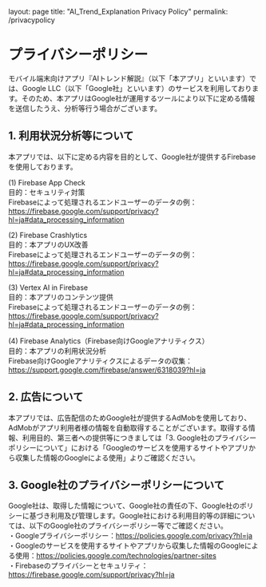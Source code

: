 layout: page
title: "AI_Trend_Explanation Privacy Policy"
permalink: /privacypolicy  

# プライバシーポリシー
モバイル端末向けアプリ『AIトレンド解説』（以下「本アプリ」といいます）では、Google LLC（以下「Google社」といいます）のサービスを利用しております。そのため、本アプリはGoogle社が運用するツールにより以下に定める情報を送信したうえ、分析等行う場合がございます。

## 1. 利用状況分析等について
本アプリでは、以下に定める内容を目的として、Google社が提供するFirebaseを使用しております。

(1) Firebase App Check  
目的：セキュリティ対策  
Firebaseによって処理されるエンドユーザーのデータの例：https://firebase.google.com/support/privacy?hl=ja#data_processing_information

(2) Firebase Crashlytics  
目的：本アプリのUX改善  
Firebaseによって処理されるエンドユーザーのデータの例：https://firebase.google.com/support/privacy?hl=ja#data_processing_information

(3) Vertex AI in Firebase  
目的：本アプリのコンテンツ提供  
Firebaseによって処理されるエンドユーザーのデータの例：https://firebase.google.com/support/privacy?hl=ja#data_processing_information

(4) Firebase Analytics（Firebase向けGoogleアナリティクス）  
目的：本アプリの利用状況分析  
Firebase向けGoogleアナリティクスによるデータの収集：https://support.google.com/firebase/answer/6318039?hl=ja

## 2. 広告について
本アプリでは、広告配信のためGoogle社が提供するAdMobを使用しており、AdMobがアプリ利用者様の情報を自動取得することがございます。取得する情報、利用目的、第三者への提供等につきましては「3. Google社のプライバシーポリシーについて」における「Googleのサービスを使用するサイトやアプリから収集した情報のGoogleによる使用」よりご確認ください。

## 3. Google社のプライバシーポリシーについて
Google社は、取得した情報について、Google社の責任の下、Google社のポリシーに基づき利用及び管理します。Google社における利用目的等の詳細については、以下のGoogle社のプライバシーポリシー等でご確認ください。  
・Googleプライバシーポリシー：https://policies.google.com/privacy?hl=ja  
・Googleのサービスを使用するサイトやアプリから収集した情報のGoogleによる使用：https://policies.google.com/technologies/partner-sites  
・Firebaseのプライバシーとセキュリティ：https://firebase.google.com/support/privacy?hl=ja  
